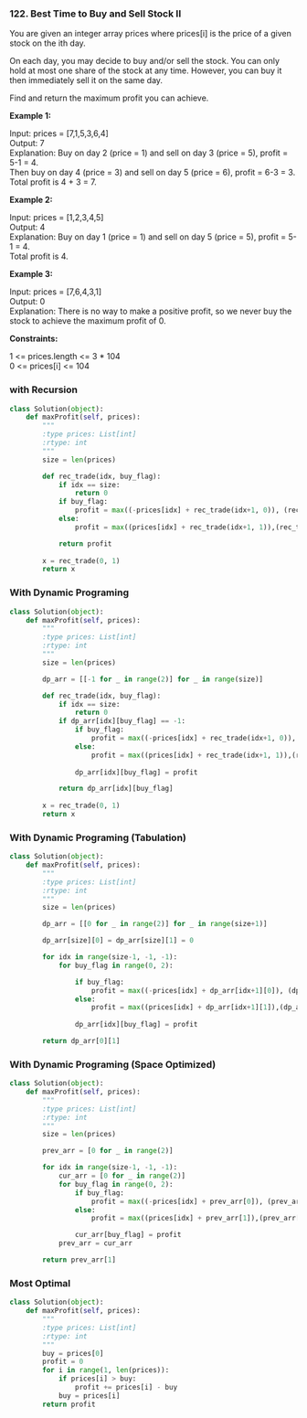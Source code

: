 ### 122. Best Time to Buy and Sell Stock II

You are given an integer array prices where prices[i] is the price of a given stock on the ith day.

On each day, you may decide to buy and/or sell the stock. You can only hold at most one share of the stock at any time. However, you can buy it then immediately sell it on the same day.

Find and return the maximum profit you can achieve.

**Example 1:**

Input: prices = [7,1,5,3,6,4]  
Output: 7  
Explanation: Buy on day 2 (price = 1) and sell on day 3 (price = 5), profit = 5-1 = 4.  
Then buy on day 4 (price = 3) and sell on day 5 (price = 6), profit = 6-3 = 3.  
Total profit is 4 + 3 = 7.  

**Example 2:**

Input: prices = [1,2,3,4,5]  
Output: 4  
Explanation: Buy on day 1 (price = 1) and sell on day 5 (price = 5), profit = 5-1 = 4.  
Total profit is 4.  

**Example 3:**

Input: prices = [7,6,4,3,1]  
Output: 0  
Explanation: There is no way to make a positive profit, so we never buy the stock to achieve the maximum profit of 0.
 

**Constraints:**

1 <= prices.length <= 3 * 104  
0 <= prices[i] <= 104

### with Recursion

```python
class Solution(object):
    def maxProfit(self, prices):
        """
        :type prices: List[int]
        :rtype: int
        """
        size = len(prices)

        def rec_trade(idx, buy_flag):
            if idx == size:
                return 0
            if buy_flag:
                profit = max((-prices[idx] + rec_trade(idx+1, 0)), (rec_trade(idx+1, 1)))
            else:
                profit = max((prices[idx] + rec_trade(idx+1, 1)),(rec_trade(idx+1, 0)))

            return profit
        
        x = rec_trade(0, 1)
        return x
```

### With Dynamic Programing

```python
class Solution(object):
    def maxProfit(self, prices):
        """
        :type prices: List[int]
        :rtype: int
        """
        size = len(prices)

        dp_arr = [[-1 for _ in range(2)] for _ in range(size)]

        def rec_trade(idx, buy_flag):
            if idx == size:
                return 0
            if dp_arr[idx][buy_flag] == -1:
                if buy_flag:
                    profit = max((-prices[idx] + rec_trade(idx+1, 0)), (rec_trade(idx+1, 1)))
                else:
                    profit = max((prices[idx] + rec_trade(idx+1, 1)),(rec_trade(idx+1, 0)))
                
                dp_arr[idx][buy_flag] = profit

            return dp_arr[idx][buy_flag]
        
        x = rec_trade(0, 1)
        return x
```

### With Dynamic Programing (Tabulation)

```python
class Solution(object):
    def maxProfit(self, prices):
        """
        :type prices: List[int]
        :rtype: int
        """
        size = len(prices)

        dp_arr = [[0 for _ in range(2)] for _ in range(size+1)]

        dp_arr[size][0] = dp_arr[size][1] = 0

        for idx in range(size-1, -1, -1):
            for buy_flag in range(0, 2):

                if buy_flag:
                    profit = max((-prices[idx] + dp_arr[idx+1][0]), (dp_arr[idx+1][1]))
                else:
                    profit = max((prices[idx] + dp_arr[idx+1][1]),(dp_arr[idx+1][0]))
                
                dp_arr[idx][buy_flag] = profit

        return dp_arr[0][1]
```

### With Dynamic Programing (Space Optimized)

```python
class Solution(object):
    def maxProfit(self, prices):
        """
        :type prices: List[int]
        :rtype: int
        """
        size = len(prices)

        prev_arr = [0 for _ in range(2)]

        for idx in range(size-1, -1, -1):
            cur_arr = [0 for _ in range(2)]
            for buy_flag in range(0, 2):
                if buy_flag:
                    profit = max((-prices[idx] + prev_arr[0]), (prev_arr[1]))
                else:
                    profit = max((prices[idx] + prev_arr[1]),(prev_arr[0]))

                cur_arr[buy_flag] = profit
            prev_arr = cur_arr

        return prev_arr[1]
```

### Most Optimal

```python
class Solution(object):
    def maxProfit(self, prices):
        """
        :type prices: List[int]
        :rtype: int
        """
        buy = prices[0]
        profit = 0
        for i in range(1, len(prices)):
            if prices[i] > buy:
                profit += prices[i] - buy
            buy = prices[i]
        return profit
```